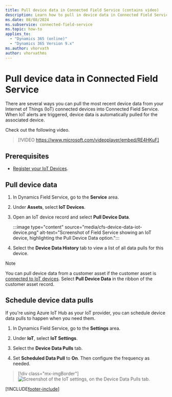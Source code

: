 ```yaml
---
title: Pull device data in Connected Field Service (contains video)
description: Learn how to pull in device data in Connected Field Service for Dynamics 365 Field Service.
ms.date: 08/08/2024
ms.subservice: connected-field-service
ms.topic: how-to
applies_to: 
  - "Dynamics 365 (online)"
  - "Dynamics 365 Version 9.x"
ms.author: vhorvath
author: vhorvathms
---
```


# Pull device data in Connected Field Service

There are several ways you can pull the most recent device data from your Internet of Things (IoT) connected devices into Connected Field Service. When IoT alerts are triggered, device data is automatically pulled for the associated device.

Check out the following video.

> [!VIDEO https://www.microsoft.com/videoplayer/embed/RE4HKuF]

## Prerequisites

- [Register your IoT Devices](cfs-register-devices.md).

## Pull device data

1. In Dynamics Field Service, go to the **Service** area.  

1. Under **Assets**, select **IoT Devices**.  
  
1. Open an IoT device record and select **Pull Device Data**.

   :::image type="content" source="media/cfs-device-data-iot-device.png" alt-text="Screenshot of Field Service showing an IoT device, highlighting the Pull Device Data option.":::

1. Select the **Device Data History** tab to view a list of all data pulls for this device.

> [!Note]
> You can pull device data from a customer asset if the customer asset is [connected to IoT devices](cfs-register-devices.md#connect-to-asset). Select **Pull Device Data** in the ribbon of the customer asset record.

## Schedule device data pulls

If you're using Azure IoT Hub as your IoT provider, you can schedule device data pulls to happen when you need them.

1. In Dynamics Field Service, go to the **Settings** area.  

1. Under **IoT**, select **IoT Settings**.

1. Select the **Device Data Pulls** tab.

1. Set **Scheduled Data Pull** to **On**. Then configure the frequency as needed.

> [!div class="mx-imgBorder"]
> ![Screenshot of the IoT settings, on the Device Data Pulls tab.](./media/cfs-device-pulls-schedule.png)


[!INCLUDE[footer-include](../includes/footer-banner.md)]
